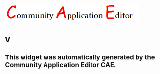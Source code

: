 ![CAE](https://github.com/CAE-Community-Application-Editor/application-116/blob/gh-pages/frontendComponent-119/img/logo.png)  

v
===================


This widget was automatically generated by the Community Application Editor CAE.  
---------------
